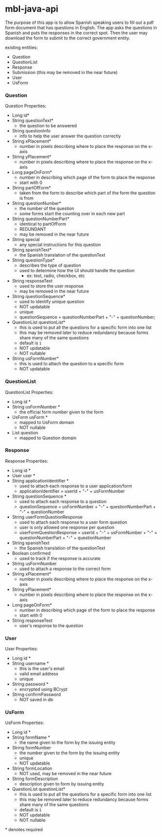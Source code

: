 # mbl-java-api

The purpose of this app is to allow Spanish speaking users to fill out a pdf form document that has questions in English. The app asks the questions in Spanish and puts the responses in the correct spot. Then the user may download the form to submit to the correct government entity.

existing entities:

- Question
- QuestionList
- Response
- Submission (this may be removed in the near future)
- User
- UsForm

### Question

Question Properties:

- Long id\*
- String questionText\*
  - the question to be answered
- String questionInfo
  - info to help the user answer the question correctly
- String xPlacement\*
  - number in pixels describing where to place the response on the x-axis
- String yPlacement\*
  - number in pixels describing where to place the response on the x-axis
- Long pageOnForm\*
  - number in describing which page of the form to place the response
  - start with 0
- String partOfForm\*
  - taken from the form to describe which part of the form the question is from
- String questionNumber\*
  - the number of the question
  - some forms start the counting over in each new part
- String questionNumberPart\*
  - identical to partOfForm
  - REDUNDANT
  - may be removed in the near future
- String special
  - any special instructions for this question
- String spanishText\*
  - the Spanish translation of the questionText
- String questionType\*
  - describes the type of question
  - used to determine how the UI should handle the question
    - ex: text, radio, checkbox, etc
- String responseText
  - used to store the user response
  - may be removed in the near future
- String questionSequence\*
  - used to identify unique question
  - NOT updatable
  - unique
  - questionSequence = questionNumberPart + "-" + questionNumber;
- QuestionList questionList\*
  - this is used to put all the questions for a specific form into one list
  - this may be removed later to reduce redundancy because forms share many of the same questions
  - default is `1`
  - NOT updatable
  - NOT nullable
- String usFormNumber\*
  - this is used to attach the question to a specific form
  - NOT updatable

### QuestionList

QuestionList Properties:

- Long id \*
- String usFormNumber \*
  - the official form number given to the form
- UsForm usForm \*
  - mapped to UsForm domain
  - NOT nullable
- List question
  - mapped to Question domain

### Response

Response Properties:

- Long id \*
- User user \*
- String applicationIdentifier \*
  - used to attach each response to a user application/form
  - applicationIdentifier = userId + "-" + usFormNumber
- String questionSequence \*
  - used to attach each response to a question
  - questionSequence = usFormNumber + "-" + questionNumberPart + "-" + questionNumber
- String userFormQuestionResponse
  - used to attach each response to a user form question
  - user is only allowed one response per question
  - userFormQuestionResponse = userId + "-" + usFormNumber + "-" + questionNumberPart + "-" + questionNumber
- String spanishText
  - the Spanish translation of the questionText
- Boolean confirmed
  - used to track if the response is accurate
- String usFormNumber
  - used to attach a response to the correct form
- String xPlacement\*
  - number in pixels describing where to place the response on the x-axis
- String yPlacement\*
  - number in pixels describing where to place the response on the x-axis
- Long pageOnForm\*
  - number in describing which page of the form to place the response
  - start with 0
- String responseText
  - user's response to the question

### User

User Properties:

- Long id \*
- String username \*
  - this is the user's email
  - valid email address
  - unique
- String password \*
  - encrypted using BCrypt
- String confirmPassword
  - NOT saved in db

### UsForm

UsForm Properties:

- Long id \*
- String formName \*
  - the name given to the form by the issuing entity
- String formNumber
  - the number given to the form by the issuing entity
  - unique
  - NOT updatable
- String formLocation
  - NOT used, may be removed in the near future
- String formDescription
  - description given to form by issuing entity
- QuestionList questionList\*
  - this is used to put all the questions for a specific form into one list
  - this may be removed later to reduce redundancy because forms share many of the same questions
  - default is `1`
  - NOT updatable
  - NOT nullable

\* denotes required
